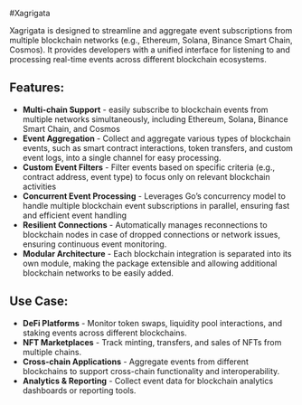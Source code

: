 #Xagrigata

Xagrigata is designed to streamline and aggregate event subscriptions from multiple blockchain networks (e.g., Ethereum, Solana, Binance Smart Chain, Cosmos). It provides developers with a unified interface for listening to and processing real-time events across different blockchain ecosystems.

## Features:

* **Multi-chain Support** - easily subscribe to blockchain events from multiple networks simultaneously, including Ethereum, Solana, Binance Smart Chain, and Cosmos
* **Event Aggregation** - Collect and aggregate various types of blockchain events, such as smart contract interactions, token transfers, and custom event logs, into a single channel for easy processing.
* **Custom Event Filters** - Filter events based on specific criteria (e.g., contract address, event type) to focus only on relevant blockchain activities
* **Concurrent Event Processing** - Leverages Go’s concurrency model to handle multiple blockchain event subscriptions in parallel, ensuring fast and efficient event handling
* **Resilient Connections** - Automatically manages reconnections to blockchain nodes in case of dropped connections or network issues, ensuring continuous event monitoring.
* **Modular Architecture** - Each blockchain integration is separated into its own module, making the package extensible and allowing additional blockchain networks to be easily added.

## Use Case:

* **DeFi Platforms** - Monitor token swaps, liquidity pool interactions, and staking events across different blockchains.
* **NFT Marketplaces** - Track minting, transfers, and sales of NFTs from multiple chains.
* **Cross-chain Applications** - Aggregate events from different blockchains to support cross-chain functionality and interoperability.
* **Analytics & Reporting** - Collect event data for blockchain analytics dashboards or reporting tools.